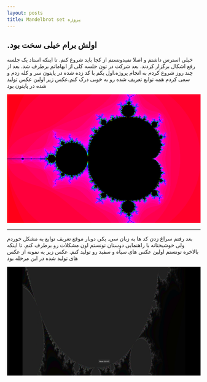 ```yaml
---
layout: posts
title: Mandelbrot set پروژه
---
```


## .اولش برام خیلی سخت بود

<!-- [my favorite website](http://www.google.com) -->

خیلی استرس داشتم و اصلا نمیدونستم از کجا باید شروع کنم. تا اینکه استاد یک جلسه رفع اشکال برگزار کردند.  بعد شرکت در تون جلسه کلی از ابهاماتم برطرف شد. بعد از چند روز شروع کردم به انجام پروژه.اول یکم با کد زده شده در پایتون سر و کله زدم و سعی کردم همه توابع تعریف شده رو به خوبی درک کنم.عکس زیر اولین عکس تولید شده در پایتون بود

![alt text](../assets/images/output.jpg "first output in python")

---
<!-- **Test**: This is atest -->


بعد رفتم سراغ زدن کد ها به زبان سی. یکی دوبار موقع تعریف توابع به مشکل خوردم ولی خوشبختانه با راهنمایی دوستان تونستم اون مشکلات رو برطرف کنم. تا اینکه بالاخره تونستم اولین عکس های سیاه و سفید رو تولید کنم. عکس زیر یه نمونه از عکس های تولید شده در این مرحله بود
 
![alt text](../assets/images/c_out.jpg "output in C")